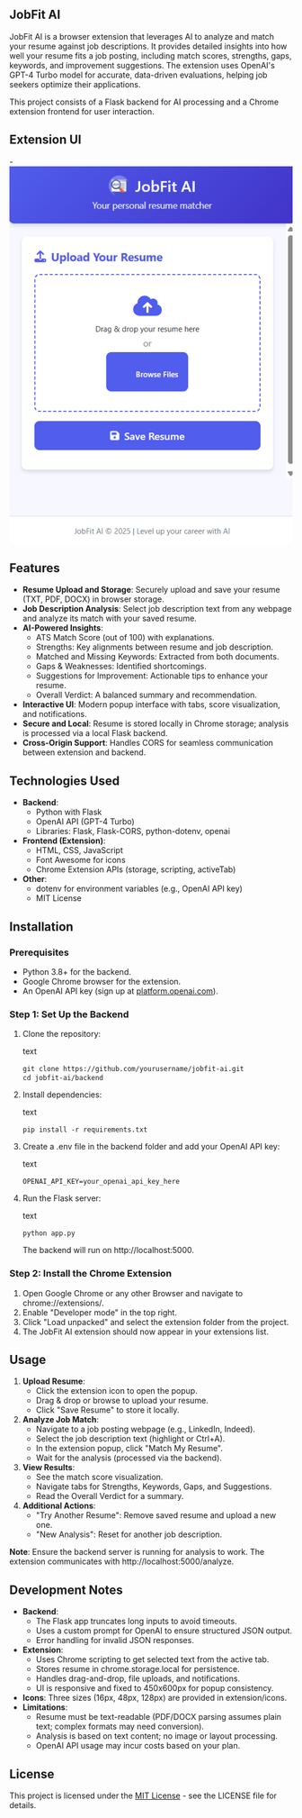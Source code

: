 **JobFit AI**
--------

JobFit AI is a browser extension that leverages AI to analyze and match your resume against job descriptions. It provides detailed insights into how well your resume fits a job posting, including match scores, strengths, gaps, keywords, and improvement suggestions. The extension uses OpenAI's GPT-4 Turbo model for accurate, data-driven evaluations, helping job seekers optimize their applications.

This project consists of a Flask backend for AI processing and a Chrome extension frontend for user interaction.

## Extension UI
-![image alt](https://github.com/shahil5z/JobFit-AI/blob/9817f489dab973748f337854211e5de80403f5f1/Sample%20Image/main%20ui.png)

Features
--------

-   **Resume Upload and Storage**: Securely upload and save your resume (TXT, PDF, DOCX) in browser storage.
-   **Job Description Analysis**: Select job description text from any webpage and analyze its match with your saved resume.
-   **AI-Powered Insights**:
    -   ATS Match Score (out of 100) with explanations.
    -   Strengths: Key alignments between resume and job description.
    -   Matched and Missing Keywords: Extracted from both documents.
    -   Gaps & Weaknesses: Identified shortcomings.
    -   Suggestions for Improvement: Actionable tips to enhance your resume.
    -   Overall Verdict: A balanced summary and recommendation.
-   **Interactive UI**: Modern popup interface with tabs, score visualization, and notifications.
-   **Secure and Local**: Resume is stored locally in Chrome storage; analysis is processed via a local Flask backend.
-   **Cross-Origin Support**: Handles CORS for seamless communication between extension and backend.

Technologies Used
-----------------

-   **Backend**:
    -   Python with Flask
    -   OpenAI API (GPT-4 Turbo)
    -   Libraries: Flask, Flask-CORS, python-dotenv, openai
-   **Frontend (Extension)**:
    -   HTML, CSS, JavaScript
    -   Font Awesome for icons
    -   Chrome Extension APIs (storage, scripting, activeTab)
-   **Other**:
    -   dotenv for environment variables (e.g., OpenAI API key)
    -   MIT License

Installation
------------

### Prerequisites

-   Python 3.8+ for the backend.
-   Google Chrome browser for the extension.
-   An OpenAI API key (sign up at [platform.openai.com](https://platform.openai.com)).

### Step 1: Set Up the Backend

1.  Clone the repository:

    text

    ```
    git clone https://github.com/yourusername/jobfit-ai.git
    cd jobfit-ai/backend
    ```

2.  Install dependencies:

    text

    ```
    pip install -r requirements.txt
    ```

3.  Create a .env file in the backend folder and add your OpenAI API key:

    text

    ```
    OPENAI_API_KEY=your_openai_api_key_here
    ```

4.  Run the Flask server:

    text

    ```
    python app.py
    ```

    The backend will run on http://localhost:5000.

### Step 2: Install the Chrome Extension

1.  Open Google Chrome or any other Browser and navigate to chrome://extensions/.
2.  Enable "Developer mode" in the top right.
3.  Click "Load unpacked" and select the extension folder from the project.
4.  The JobFit AI extension should now appear in your extensions list.

Usage
-----

1.  **Upload Resume**:
    -   Click the extension icon to open the popup.
    -   Drag & drop or browse to upload your resume.
    -   Click "Save Resume" to store it locally.
2.  **Analyze Job Match**:
    -   Navigate to a job posting webpage (e.g., LinkedIn, Indeed).
    -   Select the job description text (highlight or Ctrl+A).
    -   In the extension popup, click "Match My Resume".
    -   Wait for the analysis (processed via the backend).
3.  **View Results**:
    -   See the match score visualization.
    -   Navigate tabs for Strengths, Keywords, Gaps, and Suggestions.
    -   Read the Overall Verdict for a summary.
4.  **Additional Actions**:
    -   "Try Another Resume": Remove saved resume and upload a new one.
    -   "New Analysis": Reset for another job description.

**Note**: Ensure the backend server is running for analysis to work. The extension communicates with http://localhost:5000/analyze.

Development Notes
-----------------

-   **Backend**:
    -   The Flask app truncates long inputs to avoid timeouts.
    -   Uses a custom prompt for OpenAI to ensure structured JSON output.
    -   Error handling for invalid JSON responses.
-   **Extension**:
    -   Uses Chrome scripting to get selected text from the active tab.
    -   Stores resume in chrome.storage.local for persistence.
    -   Handles drag-and-drop, file uploads, and notifications.
    -   UI is responsive and fixed to 450x600px for popup consistency.
-   **Icons**: Three sizes (16px, 48px, 128px) are provided in extension/icons.
-   **Limitations**:
    -   Resume must be text-readable (PDF/DOCX parsing assumes plain text; complex formats may need conversion).
    -   Analysis is based on text content; no image or layout processing.
    -   OpenAI API usage may incur costs based on your plan.
 
License
-----------------
This project is licensed under the [MIT License](./LICENSE) - see the LICENSE file for details.
